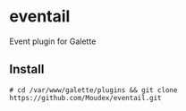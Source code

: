 eventail
========

Event plugin for Galette

Install
-------
``# cd /var/www/galette/plugins && git clone https://github.com/Moudex/eventail.git``
